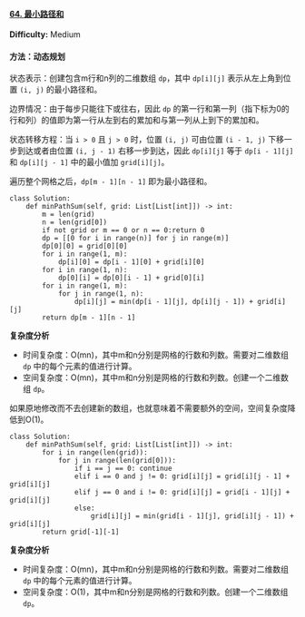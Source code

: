 #### [64. 最小路径和](https://leetcode-cn.com/problems/minimum-path-sum/)

**Difficulty:** Medium

#### 方法：动态规划

状态表示：创建包含m行和n列的二维数组 `dp`，其中 `dp[i][j]` 表示从左上角到位置 `(i, j)` 的最小路径和。

边界情况：由于每步只能往下或往右，因此 `dp` 的第一行和第一列（指下标为0的行和列）的值即为第一行从左到右的累加和与第一列从上到下的累加和。

状态转移方程：当 `i > 0` 且 `j > 0` 时，位置 `(i, j)` 可由位置 `(i - 1, j)` 下移一步到达或者由位置 `(i, j - 1)` 右移一步到达，因此 `dp[i][j]` 等于 `dp[i - 1][j]` 和 `dp[i][j - 1]` 中的最小值加 `grid[i][j]`。

遍历整个网格之后，`dp[m - 1][n - 1]` 即为最小路径和。

```
class Solution:
    def minPathSum(self, grid: List[List[int]]) -> int:
        m = len(grid)
        n = len(grid[0])
        if not grid or m == 0 or n == 0:return 0
        dp = [[0 for i in range(n)] for j in range(m)]
        dp[0][0] = grid[0][0]
        for i in range(1, m):
            dp[i][0] = dp[i - 1][0] + grid[i][0]
        for i in range(1, n):
            dp[0][i] = dp[0][i - 1] + grid[0][i]
        for i in range(1, m):
            for j in range(1, n):
                dp[i][j] = min(dp[i - 1][j], dp[i][j - 1]) + grid[i][j]
        return dp[m - 1][n - 1]
```

**复杂度分析**

- 时间复杂度：O(mn)，其中m和n分别是网格的行数和列数。需要对二维数组 `dp` 中的每个元素的值进行计算。
- 空间复杂度：O(mn)，其中m和n分别是网格的行数和列数。创建一个二维数组 `dp`。

如果原地修改而不去创建新的数组，也就意味着不需要额外的空间，空间复杂度降低到O(1)。

```
class Solution:
    def minPathSum(self, grid: List[List[int]]) -> int:
        for i in range(len(grid)):
            for j in range(len(grid[0])):
                if i == j == 0: continue
                elif i == 0 and j != 0: grid[i][j] = grid[i][j - 1] + grid[i][j]
                elif j == 0 and i != 0: grid[i][j] = grid[i - 1][j] + grid[i][j]
                else:
                    grid[i][j] = min(grid[i - 1][j], grid[i][j - 1]) + grid[i][j]
        return grid[-1][-1]
```

**复杂度分析**

- 时间复杂度：O(mn)，其中m和n分别是网格的行数和列数。需要对二维数组 `dp` 中的每个元素的值进行计算。
- 空间复杂度：O(1)，其中m和n分别是网格的行数和列数。创建一个二维数组 `dp`。

